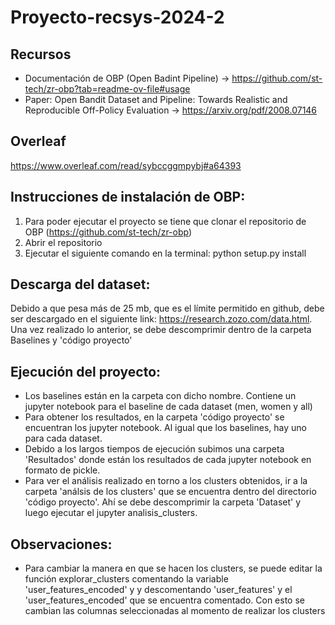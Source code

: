 # Proyecto-recsys-2024-2

## Recursos 
* Documentación de OBP (Open Badint Pipeline) -> https://github.com/st-tech/zr-obp?tab=readme-ov-file#usage
* Paper: Open Bandit Dataset and Pipeline: Towards Realistic
and Reproducible Off-Policy Evaluation -> https://arxiv.org/pdf/2008.07146

## Overleaf
https://www.overleaf.com/read/sybccggmpybj#a64393


## Instrucciones de instalación de OBP:

1. Para poder ejecutar el proyecto se tiene que clonar el repositorio de OBP (https://github.com/st-tech/zr-obp)
2. Abrir el repositorio
3. Ejecutar el siguiente comando en la terminal: python setup.py install

## Descarga del dataset:

Debido a que pesa más de 25 mb, que es el límite permitido en github, debe ser descargado en el siguiente link: https://research.zozo.com/data.html. Una vez realizado lo anterior, se debe descomprimir dentro de la carpeta Baselines y 'código proyecto'

## Ejecución del proyecto:

* Los baselines están en la carpeta con dicho nombre. Contiene un jupyter notebook para el baseline de cada dataset (men, women y all)
* Para obtener los resultados, en la carpeta 'código proyecto' se encuentran los jupyter notebook. Al igual que los baselines, hay uno para cada dataset.
* Debido a los largos tiempos de ejecución subimos una carpeta 'Resultados' donde están los resultados de cada jupyter notebook en formato de pickle.
* Para ver el análisis realizado en torno a los clusters obtenidos, ir a la carpeta 'análsis de los clusters' que se encuentra dentro del directorio 'código proyecto'. Ahí se debe descomprimir la carpeta 'Dataset' y luego ejecutar el jupyter analisis_clusters.
## Observaciones:

* Para cambiar la manera en que se hacen los clusters, se puede editar la función explorar_clusters comentando la variable 'user_features_encoded' y y descomentando 'user_features' y el 'user_features_encoded' que se encuentra comentado. Con esto se cambian las columnas seleccionadas al momento de realizar los clusters
